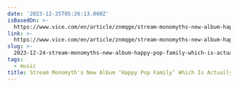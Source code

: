 ```yaml
---
date: '2023-12-25T05:26:13.000Z'
isBasedOn: >-
  https://www.vice.com/en/article/znmqge/stream-monomyths-new-album-happy-pop-family-which-is-actually-about-isolation-and-loneliness
link: >-
  https://www.vice.com/en/article/znmqge/stream-monomyths-new-album-happy-pop-family-which-is-actually-about-isolation-and-loneliness
slug: >-
  2023-12-24-stream-monomyths-new-album-happy-pop-family-which-is-actually-about-isol
tags:
  - music
title: Stream Monomyth's New Album ‘Happy Pop Family’ Which Is Actually About Isol
---
```

 
